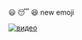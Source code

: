 :smiley:
:sleeping:
:satisfied:
new emoji

[![**видео**](https://img2.joyreactor.cc/pics/post/art-digital-art-%D0%BF%D0%BE%D1%80%D1%82%D1%80%D0%B5%D1%82-%D0%BE%D0%B1%D1%80%D0%B0%D0%B1%D0%BE%D1%82%D0%BA%D0%B0-%D1%84%D0%BE%D1%82%D0%BE-7586362.jpeg)](https://www.youtube.com/watch?v=AsWf5WBlJSc)
